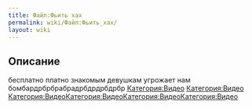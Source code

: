```yaml
---
title: Файл:Фьить хах
permalink: wiki/Файл:Фьить_хах/
layout: wiki
---
```


## Описание

бесплатно платно знакомым девушкам угрожает нам
бомбардрбрбрабрадрбдрдрбдрбр
[Категория:Видео](Категория:Видео "wikilink")
[Категория:Видео](Категория:Видео "wikilink")
[Категория:Видео](Категория:Видео "wikilink")[Категория:Видео](Категория:Видео "wikilink")[Категория:Видео](Категория:Видео "wikilink")[Категория:Видео](Категория:Видео "wikilink")
